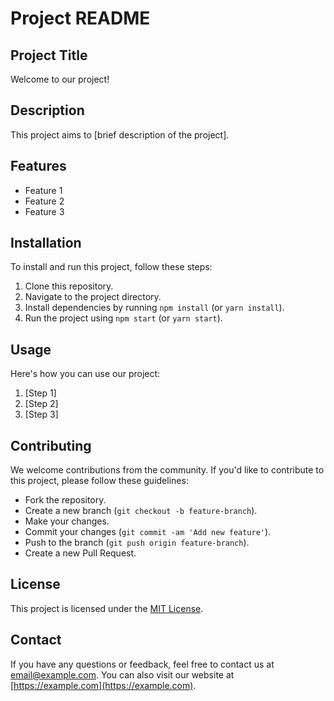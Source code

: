 # Project README

## Project Title

Welcome to our project!

## Description

This project aims to [brief description of the project].

## Features

- Feature 1
- Feature 2
- Feature 3

## Installation

To install and run this project, follow these steps:

1. Clone this repository.
2. Navigate to the project directory.
3. Install dependencies by running `npm install` (or `yarn install`).
4. Run the project using `npm start` (or `yarn start`).

## Usage

Here's how you can use our project:

1. [Step 1]
2. [Step 2]
3. [Step 3]

## Contributing

We welcome contributions from the community. If you'd like to contribute to this project, please follow these guidelines:

- Fork the repository.
- Create a new branch (`git checkout -b feature-branch`).
- Make your changes.
- Commit your changes (`git commit -am 'Add new feature'`).
- Push to the branch (`git push origin feature-branch`).
- Create a new Pull Request.

## License

This project is licensed under the [MIT License](LICENSE).

## Contact

If you have any questions or feedback, feel free to contact us at [email@example.com](mailto:email@example.com). You can also visit our website at [https://example.com](https://example.com).
